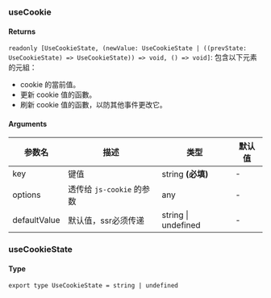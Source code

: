 ### useCookie

#### Returns
`readonly [UseCookieState, (newValue: UseCookieState | ((prevState: UseCookieState) => UseCookieState)) => void, () => void]`: 包含以下元素的元組：
- cookie 的當前值。
- 更新 cookie 值的函數。
- 刷新 cookie 值的函數，以防其他事件更改它。

#### Arguments
|参数名|描述|类型|默认值|
|---|---|---|---|
|key|键值|string  **(必填)**|-|
|options|透传给 `js-cookie` 的参数|any |-|
|defaultValue|默认值，ssr必须传递|string \| undefined |-|

### useCookieState

#### Type

`export type UseCookieState = string | undefined`
